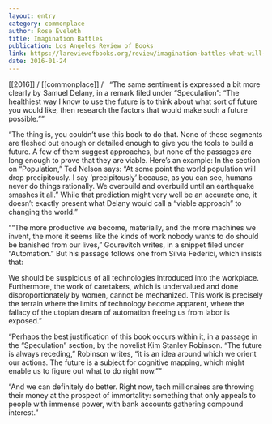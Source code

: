 ```yaml
---
layout: entry
category: commonplace
author: Rose Eveleth
title: Imagination Battles
publication: Los Angeles Review of Books
link: https://lareviewofbooks.org/review/imagination-battles-what-will-the-future-look-like/
date: 2016-01-24
---
```


[[2016]] / [[commonplace]] / 
 
“The same sentiment is expressed a bit more clearly by Samuel Delany, in a remark filed under “Speculation”: “The healthiest way I know to use the future is to think about what sort of future you would like, then research the factors that would make such a future possible.””

“The thing is, you couldn’t use this book to do that. None of these segments are fleshed out enough or detailed enough to give you the tools to build a future. A few of them suggest approaches, but none of the passages are long enough to prove that they are viable. Here’s an example: In the section on “Population,” Ted Nelson says: “At some point the world population will drop precipitously. I say ‘precipitously’ because, as you can see, humans never do things rationally. We overbuild and overbuild until an earthquake smashes it all.” While that prediction might very well be an accurate one, it doesn’t exactly present what Delany would call a “viable approach” to changing the world.”

““The more productive we become, materially, and the more machines we invent, the more it seems like the kinds of work nobody wants to do should be banished from our lives,” Gourevitch writes, in a snippet filed under “Automation.” But his passage follows one from Silvia Federici, which insists that:

We should be suspicious of all technologies introduced into the workplace. Furthermore, the work of caretakers, which is undervalued and done disproportionately by women, cannot be mechanized. This work is precisely the terrain where the limits of technology become apparent, where the fallacy of the utopian dream of automation freeing us from labor is exposed.”

“Perhaps the best justification of this book occurs within it, in a passage in the “Speculation” section, by the novelist Kim Stanley Robinson. “The future is always receding,” Robinson writes, “it is an idea around which we orient our actions. The future is a subject for cognitive mapping, which might enable us to figure out what to do right now.””

“And we can definitely do better. Right now, tech millionaires are throwing their money at the prospect of immortality: something that only appeals to people with immense power, with bank accounts gathering compound interest.”
